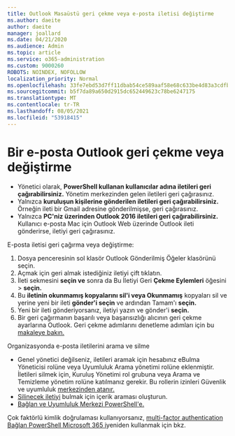 ```yaml
---
title: Outlook Masaüstü geri çekme veya e-posta iletisi değiştirme
ms.author: daeite
author: daeite
manager: joallard
ms.date: 04/21/2020
ms.audience: Admin
ms.topic: article
ms.service: o365-administration
ms.custom: 9000260
ROBOTS: NOINDEX, NOFOLLOW
localization_priority: Normal
ms.openlocfilehash: 33fe7ebd53d7ff11dbab54ce589aaf58e68c633be4d83a3cdfb00edc7752430e
ms.sourcegitcommit: b5f7da89a650d2915dc652449623c78be6247175
ms.translationtype: MT
ms.contentlocale: tr-TR
ms.lasthandoff: 08/05/2021
ms.locfileid: "53918415"
---
```

# <a name="recall-or-replace-an-outlook-email-message"></a>Bir e-posta Outlook geri çekme veya değiştirme

- Yönetici olarak, **PowerShell kullanan kullanıcılar adına iletileri geri çağırabilirsiniz.** Yönetim merkezinden gelen iletileri geri çağırasınız.
- Yalnızca **kuruluşun kişilerine gönderilen iletileri geri çağırabilirsiniz.** Örneğin ileti bir Gmail adresine gönderilmişse, geri çağırasınız.
- Yalnızca **PC'niz üzerinden Outlook 2016 iletileri geri çağırabilirsiniz.** Kullanıcı e-posta Mac için Outlook Web üzerinde Outlook ileti gönderirse, iletiyi geri çağırasınız.

E-posta iletisi geri çağırma veya değiştirme:

1. Dosya penceresinin sol klasör Outlook Gönderilmiş Öğeler klasörünü seçin.
1. Açmak için geri almak istediğiniz iletiyi çift tıklatın.
1. İleti sekmesini **seçin ve** sonra da Bu İletiyi Geri **Çekme Eylemleri** öğesini  >  **seçin.**
1. Bu **iletinin okunmamış kopyalarını sil'i veya Okunmamış** kopyaları sil ve yerine yeni bir ileti **gönder'i seçin** ve ardından Tamam'ı **seçin.**
1. Yeni bir ileti gönderiyorsanız, iletiyi yazın ve gönder'i **seçin.**
1. Bir geri çağırmanın başarılı veya başarısızlığı alıcının geri çekme ayarlarına Outlook. Geri çekme adımlarını denetleme adımları için bu [makaleye bakın.](https://support.office.com/article/35027f88-d655-4554-b4f8-6c0729a723a0)

Organizasyonda e-posta iletilerini arama ve silme

- Genel yönetici değilseniz, iletileri aramak için hesabınız eBulma Yöneticisi rolüne veya Uyumluluk Arama yönetimi rolüne eklenmiştir. İletileri silmek için, Kuruluş Yönetimi rol grubuna veya Arama ve Temizleme yönetim rolüne katılmanız gerekir. Bu rollerin izinleri Güvenlik ve uyumluluk [merkezinden atanır.](https://go.microsoft.com/fwlink/?linkid=2083731)
- [Silinecek iletiyi](https://docs.microsoft.com/microsoft-365/compliance/content-search) bulmak için içerik araması oluşturun.
- [Bağlan ve Uyumluluk Merkezi PowerShell'e.](https://docs.microsoft.com/powershell/exchange/office-365-scc/connect-to-scc-powershell/connect-to-scc-powershell?view=exchange-ps)

Çok faktörlü kimlik doğrulaması kullanıyorsanız, [multi-factor authentication Bağlan PowerShell Microsoft 365 i](https://docs.microsoft.com/powershell/exchange/office-365-scc/connect-to-scc-powershell/mfa-connect-to-scc-powershell?view=exchange-ps)yeniden kullanmak için bkz.